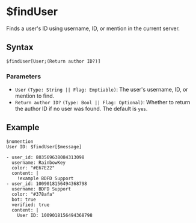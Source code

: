# $findUser
Finds a user's ID using username, ID, or mention in the current server.

## Syntax
```
$findUser[User;(Return author ID?)]
```

### Parameters
- `User` `(Type: String || Flag: Emptiable)`: The user's username, ID, or mention to find.
- `Return author ID?` `(Type: Bool || Flag: Optional)`: Whether to return the author ID if no user was found. The default is `yes`.

## Example
```
$nomention
User ID: $findUser[$message]
```

```
- user_id: 803569638084313098
  username: RainbowKey
  color: "#E67E22"
  content: |
    !example BDFD Support
- user_id: 1009018156494368798
  username: BDFD Support
  color: "#378afa"
  bot: true
  verified: true
  content: |
    User ID: 1009018156494368798
```
